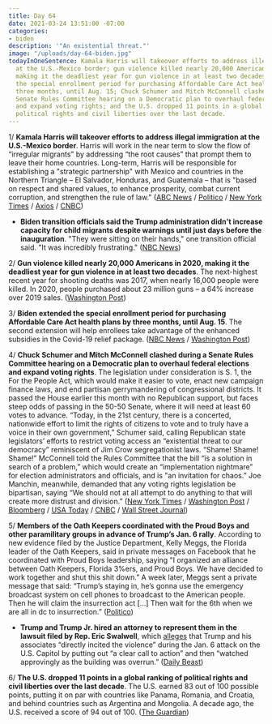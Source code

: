 ```yaml
---
title: Day 64
date: 2021-03-24 13:51:00 -07:00
categories:
- biden
description: '"An existential threat."'
image: "/uploads/day-64-biden.jpg"
todayInOneSentence: Kamala Harris will takeover efforts to address illegal immigration
  at the U.S.-Mexico border; gun violence killed nearly 20,000 Americans in 2020,
  making it the deadliest year for gun violence in at least two decades; Biden extended
  the special enrollment period for purchasing Affordable Care Act health plans by
  three months, until Aug. 15; Chuck Schumer and Mitch McConnell clashed during a
  Senate Rules Committee hearing on a Democratic plan to overhaul federal elections
  and expand voting rights; and the U.S. dropped 11 points in a global ranking of
  political rights and civil liberties over the last decade.
---
```


1/ **Kamala Harris will takeover efforts to address illegal immigration at the U.S.-Mexico border**. Harris will work in the near term to slow the flow of “irregular migrants” by addressing “the root causes” that prompt them to leave their home countries. Long-term, Harris will be responsible for establishing a "strategic partnership" with Mexico and countries in the Northern Triangle – El Salvador, Honduras, and Guatemala – that is "based on respect and shared values, to enhance prosperity, combat current corruption, and strengthen the rule of law." ([ABC News](https://abcnews.go.com/Politics/biden-taps-harris-stem-migration-flow-central-america/story?id=76657373) / [Politico](https://www.politico.com/news/2021/03/24/kamala-harris-immigration-border-surge-477810) / [New York Times](https://www.nytimes.com/2021/03/24/us/politics/harris-immigration-central-america.html) / [Axios](https://www.axios.com/biden-harris-border-crisis-d749a52a-2de3-4cc4-aaca-6a7dbc9df25a.html) / [CNBC](https://www.cnbc.com/2021/03/24/vice-president-harris-to-oversee-effort-to-resolve-problems-at-us-mexico-border.html))

* **Biden transition officials said the Trump administration didn't increase capacity for child migrants despite warnings until just days before the inauguration**. "They were sitting on their hands," one transition official said. "It was incredibly frustrating." ([NBC News](https://www.nbcnews.com/politics/immigration/sitting-their-hands-biden-transition-officials-say-trump-officials-delayed-n1261934))

2/ **Gun violence killed nearly 20,000 Americans in 2020, making it the deadliest year for gun violence in at least two decades**. The next-highest recent year for shooting deaths was 2017, when nearly 16,000 people were killed. In 2020, people purchased about 23 million guns – a 64% increase over 2019 sales. ([Washington Post](https://www.washingtonpost.com/nation/2021/03/23/2020-shootings/))

3/ **Biden extended the special enrollment period for purchasing Affordable Care Act health plans by three months, until Aug. 15**. The second extension will help enrollees take advantage of the enhanced subsidies in the Covid-19 relief package. ([NBC News](https://www.nbcnews.com/politics/white-house/biden-announces-second-extension-obamacare-enrollment-window-n1261877) / [Washington Post](https://www.washingtonpost.com/health/biden-lengthens-affordable-care-act-insurance-sign-ups-until-mid-august/2021/03/23/ac8bb0ac-8bf6-11eb-9423-04079921c915_story.html?itid=lk_fullstory))

4/ **Chuck Schumer and Mitch McConnell clashed during a Senate Rules Committee hearing on a Democratic plan to overhaul federal elections and expand voting rights**. The legislation under consideration is S. 1, the For the People Act, which would make it easier to vote, enact new campaign finance laws, and end partisan gerrymandering of congressional districts. It passed the House earlier this month with no Republican support, but faces steep odds of passing in the 50-50 Senate, where it will need at least 60 votes to advance. “Today, in the 21st century, there is a concerted, nationwide effort to limit the rights of citizens to vote and to truly have a voice in their own government,” Schumer said, calling  Republican state legislators’ efforts to restrict voting access an “existential threat to our democracy” reminiscent of Jim Crow segregationist laws. “Shame! Shame! Shame!” McConnell told the Rules Committee that the bill “is a solution in search of a problem,” which would create an “implementation nightmare” for election administrators and officials, and is "an invitation for chaos.” Joe Manchin, meanwhile, demanded that any voting rights legislation be bipartisan, saying “We should not at all attempt to do anything to that will create more distrust and division.”  ([New York Times](https://www.nytimes.com/2021/03/24/us/politics/voting-rights-senate.html) / [Washington Post](https://www.washingtonpost.com/politics/2021/03/24/joe-biden-live-updates/#link-EGLHZY42HNBMTNPGBEA5Q3P6UY) / [Bloomberg](https://www.bloomberg.com/news/articles/2021-03-24/manchin-says-any-overhaul-of-voting-rights-must-have-gop-support?srnd=politics-vp&sref=MIBMEEoj) / [USA Today](https://www.usatoday.com/story/news/politics/2021/03/24/people-act-voting-rights-bill-creates-clash-senate/6980075002/) / [CNBC](https://www.cnbc.com/2021/03/24/schumer-and-mcconnell-clash-over-election-reform-as-democrats-push-voting-rights.html) / [Wall Street Journal](https://www.wsj.com/articles/senate-lawmakers-set-to-spar-over-voting-rights-bill-11616590001?mod=djemalertNEWS))

5/ **Members of the Oath Keepers coordinated with the Proud Boys and other paramilitary groups in advance of Trump’s Jan. 6 rally**. According to new evidence filed by the Justice Department, Kelly Meggs, the Florida leader of the Oath Keepers, said in private messages on Facebook that he coordinated with Proud Boys leadership, saying "I organized an alliance between Oath Keepers, Florida 3%ers, and Proud Boys. We have decided to work together and shut this shit down.” A week later, Meggs sent a private message that said: “Trump’s staying in, he’s gonna use the emergency broadcast system on cell phones to broadcast to the American people. Then he will claim the insurrection act \[...\] Then wait for the 6th when we are all in dc to insurrection.” ([Politico](https://www.politico.com/news/2021/03/24/oath-keepers-proud-boys-alliance-capitol-riot-477741))

* **Trump and Trump Jr. hired an attorney to represent them in the lawsuit filed by Rep. Eric Swalwell**, which [alleges](https://whatthefuckjusthappenedtoday.com/2021/03/05/day-45/#7-former-house-impeachment-manager-e) that Trump and his associates “directly incited the violence” during the Jan. 6 attack on the U.S. Capitol by putting out “a clear call to action” and then “watched approvingly as the building was overrun.” ([Daily Beast](https://www.thedailybeast.com/donald-trump-donald-trump-jr-hire-attorney-jesse-binnall-to-fight-eric-swalwells-jan-6-riot-lawsuit))

6/ **The U.S. dropped 11 points in a global ranking of political rights and civil liberties over the last decade**. The U.S. earned 83 out of 100 possible points, putting it on par with countries like Panama, Romania, and Croatia, and behind countries such as Argentina and Mongolia. A decade ago, the U.S. received a score of 94 out of 100. ([The Guardian](https://www.theguardian.com/us-news/2021/mar/24/us-world-democracy-rankings-freedom-house-new-low))
